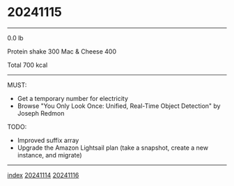 <head><meta name="viewport" content="width=device-width, initial-scale=1.0, user-scalable=yes" /><meta charset="UTF-8"></head>

# 20241115

---

0.0 lb

Protein shake 300
Mac & Cheese 400

Total 700 kcal

---

MUST:

- Get a temporary number for electricity
- Browse "You Only Look Once: Unified, Real-Time Object Detection" by Joseph Redmon

TODO:

- Improved suffix array
- Upgrade the Amazon Lightsail plan (take a snapshot, create a new instance, and migrate)

---

[index](../../index.html)
[20241114](20241114.html)
[20241116](20241116.html)
